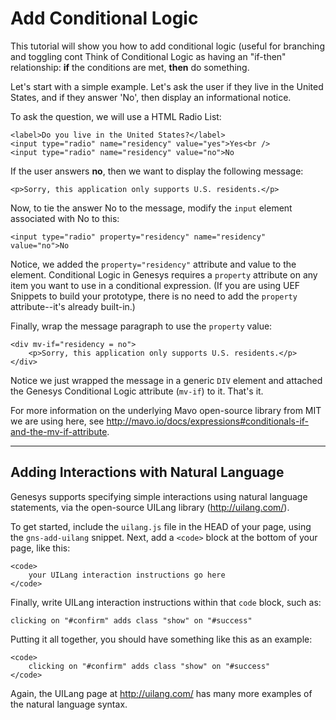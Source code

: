Add Conditional Logic
=====================

This tutorial will show you how to add conditional logic (useful for branching and toggling cont
Think of Conditional Logic as having an "if-then" relationship: **if** the conditions are met, **then** do something.

Let's start with a simple example. Let's ask the user if they live in the United States, and if they answer 'No', then display an informational notice.

To ask the question, we will use a HTML Radio List:

````
<label>Do you live in the United States?</label>
<input type="radio" name="residency" value="yes">Yes<br />
<input type="radio" name="residency" value="no">No
````

If the user answers **no**, then we want to display the following message:

`````
<p>Sorry, this application only supports U.S. residents.</p>
`````

Now, to tie the answer No to the message, modify the `input` element associated with No to this:

`````
<input type="radio" property="residency" name="residency" value="no">No
`````

Notice, we added the `property="residency"` attribute and value to the element. Conditional Logic in Genesys requires a `property` attribute on any item you want to use in a conditional expression. (If you are using UEF Snippets to build your prototype, there is no need to add the `property` attribute--it's already built-in.)

Finally, wrap the message paragraph to use the `property` value:

`````
<div mv-if="residency = no">
    <p>Sorry, this application only supports U.S. residents.</p>
</div>
`````

Notice we just wrapped the message in a generic `DIV` element and attached the Genesys Conditional Logic attribute (`mv-if`) to it. That's it.

For more information on the underlying Mavo open-source library from MIT we are using here, see http://mavo.io/docs/expressions#conditionals-if-and-the-mv-if-attribute.

------

Adding Interactions with Natural Language
-----------------------------------------

Genesys supports specifying simple interactions using natural language statements, via the open-source UILang library (http://uilang.com/).

To get started, include the `uilang.js` file in the HEAD of your page, using the `gns-add-uilang` snippet. Next, add a `<code>` block at the bottom of your page, like this:

```
<code>
    your UILang interaction instructions go here
</code>
```

Finally, write UILang interaction instructions within that `code` block, such as:

```
clicking on "#confirm" adds class "show" on "#success"
```

Putting it all together, you should have something like this as an example:

```
<code>
    clicking on "#confirm" adds class "show" on "#success" 
</code>
```

Again, the UILang page at http://uilang.com/ has many more examples of the natural language syntax.
